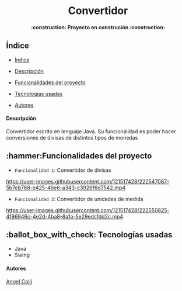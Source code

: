 <h1 align="center"> Convertidor </h1>
<h4 align="center"> :construction: Proyecto en construción :construction: </h4>

<h2 name="indice"> Índice </h2>

- [Índice](#indice)

- [Descripción](#descripcion)

- [Funcionalidades del proyecto](#funcionalidades-del-proyecto)

- [Tecnologías usadas](#tecnologias-usadas)

- [Autores](#autores)

<h4 name="descripcion"> Descripción </h4>
<p> Convertidor escrito en lenguaje Java. Su funcionalidad es poder hacer conversiones de divisas de distintos tipos de monedas</p>

<h2 name="funcionalidades-del-proyecto"> :hammer:Funcionalidades del proyecto </h2>

- `Funcionalidad 1`: Convertidor de divisas

https://user-images.githubusercontent.com/121517428/222547087-5b7eb768-e425-46e6-a343-c3926f6d7542.mp4

- `Funcionalidad 2`: Convertidor de unidades de medida

https://user-images.githubusercontent.com/121517428/222550825-4186946c-4e2d-4ba8-8a1a-5e29edcfdd2c.mp4

<h2 name="tecnologias-usadas"> :ballot_box_with_check: Tecnologías usadas </h2>

- Java
- Swing

<h4> Autores </h4>

<a href="https://github.com/NoxSlow99" target="_blank" name="autores"> Angel Colli </a>
